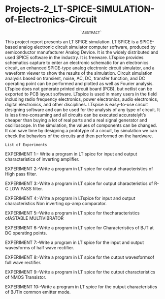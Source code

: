 # Projects-2_LT-SPICE-SIMULATION-of-Electronics-Circuit
                                      `ABSTRACT`
This project report presents an LT SPICE simulation. LT SPICE is a SPICE-based analog
electronic circuit simulator computer software, produced by semiconductor manufacturer 
Analog Device. It is the widely distributed and used SPICE software in the industry. It is 
freeware.
LTspice provides schematics capture to enter an electronic schematic for an electronics 
circuit, an enhanced SPICE-type analog electronic circuit simulator, and a waveform viewer to 
show the results of the simulation. Circuit simulation analysis based on transient, noise, AC, 
DC, transfer function, and DC operating point can be performed and plotted as well as Fourier 
analysis.
LTspice does not generate printed circuit board (PCB), but netlist can be exported to PCB 
layout software.
LTspice is used in many users in the field including radio frequency electronics, power 
electronics, audio electronics, digital electronics, and other disciplines.
LTspice is easy-to-use circuit designing software and can be used for the analysis of any type of 
circuit. It is less time-consuming and all circuits can be executed accuratelyIt’s cheaper than 
buying a lot of real parts and a real signal generator and oscilloscope. 
In the simulation, the values of components can be changed. It can save time by designing a 
prototype of a circuit, by simulation we can check the behaviors of the circuits and then 
performed on the hardware.

`List of Experiments`

EXPERIMENT 1:- Write a program in LT spice for input and output characteristics of inverting 
amplifier.

EXPERIMENT 2:-Write a program in LT spice for output characteristics of High pass filter.

EXPERIMENT 3:-Write a program in LT spice for output characteristics of R-C LOW PASS filter.

EXPERIMENT 4:-Write a program in LTspice for input and output characteristics Non inverting
op-amp comparator.

EXPERIMENT 5:-Write a program in LT spice for thecharacteristics ofASTABLE MULTIVIBRATOR

EXPERIMENT 6:-Write a program in LT spice for Characteristics of BJT at DC operating points.

EXPERIMENT 7:-Write a program in LT spice for the input and output wavesforms of half wave rectifier.

EXPERIMENT 8:-Write a program in LT spice for the output wavesformsof full wave rectifier.

EXPERIMENT 9:-Write a program in LT spice for the output characteristics of NMOS Transistor.

EXPERIMENT 10:-Write a program in LT spice for the output characteristics of BJTin common emitter 
mode.


